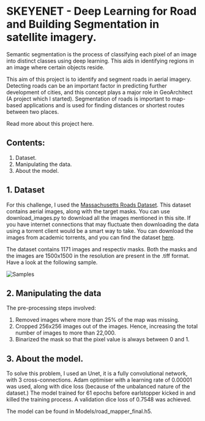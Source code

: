 # SKEYENET - Deep Learning for Road and Building Segmentation in satellite imagery.

Semantic segmentation is the process of classifying each pixel of an image into distinct classes using deep learning. This aids in identifying regions in an image where certain objects reside. 

This aim of this project is to identify and segment roads in aerial imagery. Detecting roads can be an important factor in predicting further development of cities, and this concept plays a major role in GeoArchitect (A project which I started). Segmentation of roads is important to map-based applications and is used for finding distances or shortest routes between two places.

Read more about this project here.

## Contents:
1. Dataset.
2. Manipulating the data.
3. About the model.


## 1. Dataset

For this challenge, I used the [Massachusetts Roads Dataset](https://www.cs.toronto.edu/~vmnih/data/). This dataset contains aerial images, along with the target masks. You can use download_images.py to download all the images mentioned in this site. If you have internet connections that may fluctuate then downloading the data using a torrent client would be a smart way to take. You can download the images from academic torrents, and you can find the dataset [here](http://academictorrents.com/details/3b17f08ed5027ea24db04f460b7894d913f86c21).

The dataset contains 1171 images and respectiv masks. Both the masks and the images are 1500x1500 in the resolution are present in the .tiff format. Have a look at the following sample.

![Samples](https://github.com/Paulymorphous/Road-Segmentation/blob/master/Images/Sample.jpg)

## 2. Manipulating the data

The pre-processing steps involved: 
1. Removed images where more than 25% of the map was missing.
2. Cropped 256x256 images out of the images. Hence, increasing the total number of images to more than 22,000.
3. Binarized the mask so that the pixel value is always between 0 and 1.

## 3. About the model.

To solve this problem, I used an Unet, it is a fully convolutional network, with 3 cross-connections. Adam optimiser with a learning rate of 0.00001 was used, along with dice loss (because of the unbalanced nature of the dataset.) 
The model trained for 61 epochs before earlstopper kicked in and killed the training process. A validation dice loss of 0.7548 was achieved.

The model can be found in Models/road_mapper_final.h5.



